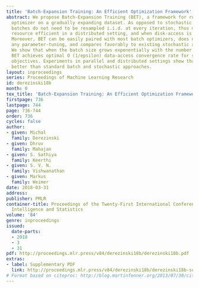 ```yaml
---
title: 'Batch-Expansion Training: An Efficient Optimization Framework'
abstract: We propose Batch-Expansion Training (BET), a framework for running a batch
  optimizer on a gradually expanding dataset. As opposed to stochastic approaches,
  batches do not need to be resampled i.i.d. at every iteration, thus making BET more
  resource efficient in a distributed setting, and when disk-access is constrained.
  Moreover, BET can be easily paired with most batch optimizers, does not require
  any parameter-tuning, and compares favorably to existing stochastic and batch methods.
  We show that when the batch size grows exponentially with the number of outer iterations,
  BET achieves optimal O (1/epsilon) data-access convergence rate for strongly convex
  objectives. Experiments in parallel and distributed settings show that BET performs
  better than standard batch and stochastic approaches.
layout: inproceedings
series: Proceedings of Machine Learning Research
id: derezinski18b
month: 0
tex_title: 'Batch-Expansion Training: An Efficient Optimization Framework'
firstpage: 736
lastpage: 744
page: 736-744
order: 736
cycles: false
author:
- given: Michal
  family: Derezinski
- given: Dhruv
  family: Mahajan
- given: S. Sathiya
  family: Keerthi
- given: S. V. N.
  family: Vishwanathan
- given: Markus
  family: Weimer
date: 2018-03-31
address: 
publisher: PMLR
container-title: Proceedings of the Twenty-First International Conference on Artificial
  Intelligence and Statistics
volume: '84'
genre: inproceedings
issued:
  date-parts:
  - 2018
  - 3
  - 31
pdf: http://proceedings.mlr.press/v84/derezinski18b/derezinski18b.pdf
extras:
- label: Supplementary PDF
  link: http://proceedings.mlr.press/v84/derezinski18b/derezinski18b-supp.pdf
# Format based on citeproc: http://blog.martinfenner.org/2013/07/30/citeproc-yaml-for-bibliographies/
---
```

